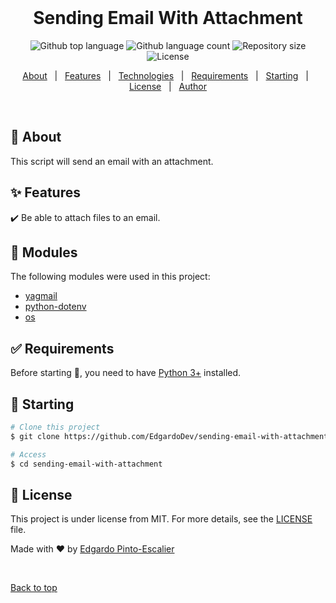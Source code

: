 <div align="center" id="top"> 
  &#xa0;

  <!-- <a href="https://sendingemailwithattachment.netlify.app">Demo</a> -->
</div>

<h1 align="center">Sending Email With Attachment</h1>

<p align="center">
  <img alt="Github top language" src="https://img.shields.io/github/languages/top/EdgardoDev/sending-email-with-attachment?color=1976D2">

  <img alt="Github language count" src="https://img.shields.io/github/languages/count/EdgardoDev/sending-email-with-attachment?color=1976D2">

  <img alt="Repository size" src="https://img.shields.io/github/repo-size/EdgardoDev/sending-email-with-attachment?color=1976D2">

  <img alt="License" src="https://img.shields.io/github/license/EdgardoDev/sending-email-with-attachment?color=1976D2">

  <!-- <img alt="Github issues" src="https://img.shields.io/github/issues/{{YOUR_GITHUB_USERNAME}}/sending-email-with-attachment?color=56BEB8" /> -->

  <!-- <img alt="Github forks" src="https://img.shields.io/github/forks/{{YOUR_GITHUB_USERNAME}}/sending-email-with-attachment?color=56BEB8" /> -->

  <!-- <img alt="Github stars" src="https://img.shields.io/github/stars/{{YOUR_GITHUB_USERNAME}}/sending-email-with-attachment?color=56BEB8" /> -->
</p>

<!-- Status -->

<!-- <h4 align="center"> 
	🚧  Sending Email With Attachment 🚀 Under construction...  🚧
</h4> 

<hr> -->

<p align="center">
  <a href="#dart-about">About</a> &#xa0; | &#xa0; 
  <a href="#sparkles-features">Features</a> &#xa0; | &#xa0;
  <a href="#rocket-technologies">Technologies</a> &#xa0; | &#xa0;
  <a href="#white_check_mark-requirements">Requirements</a> &#xa0; | &#xa0;
  <a href="#checkered_flag-starting">Starting</a> &#xa0; | &#xa0;
  <a href="#memo-license">License</a> &#xa0; | &#xa0;
  <a href="https://github.com/EdgardoDev" target="_blank">Author</a>
</p>

<br>

## :dart: About ##

This script will send an email with an attachment.

## :sparkles: Features ##

:heavy_check_mark: Be able to attach files to an email.

## :rocket: Modules ##

The following modules were used in this project:

- [yagmail](https://pypi.org/project/yagmail/)
- [python-dotenv](https://pypi.org/project/python-dotenv/)
- [os](https://docs.python.org/3/library/os.html#module-os)

## :white_check_mark: Requirements ##

Before starting :checkered_flag:, you need to have [Python 3+](https://www.python.org/download/releases/3.0/) installed.

## :checkered_flag: Starting ##

```bash
# Clone this project
$ git clone https://github.com/EdgardoDev/sending-email-with-attachment

# Access
$ cd sending-email-with-attachment
```

## :memo: License ##

This project is under license from MIT. For more details, see the [LICENSE](LICENSE.md) file.


Made with :heart: by <a href="https://github.com/EdgardoDev" target="_blank">Edgardo Pinto-Escalier</a>

&#xa0;

<a href="#top">Back to top</a>
